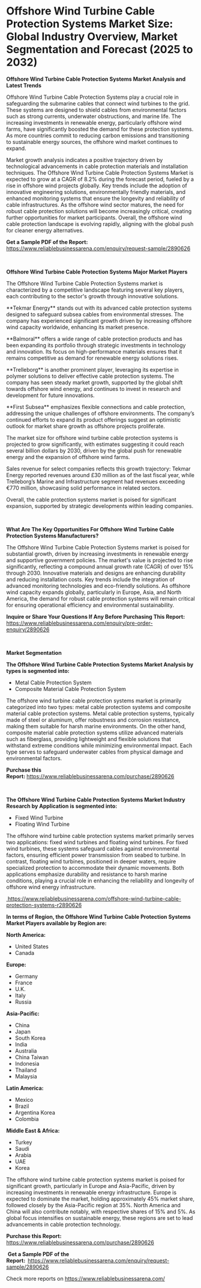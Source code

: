 <p><h1>Offshore Wind Turbine Cable Protection Systems Market Size: Global Industry Overview, Market Segmentation and Forecast (2025 to 2032)</h1></p><p><strong>Offshore Wind Turbine Cable Protection Systems Market Analysis and Latest Trends</strong></p>
<p><p>Offshore Wind Turbine Cable Protection Systems play a crucial role in safeguarding the submarine cables that connect wind turbines to the grid. These systems are designed to shield cables from environmental factors such as strong currents, underwater obstructions, and marine life. The increasing investments in renewable energy, particularly offshore wind farms, have significantly boosted the demand for these protection systems. As more countries commit to reducing carbon emissions and transitioning to sustainable energy sources, the offshore wind market continues to expand.</p><p>Market growth analysis indicates a positive trajectory driven by technological advancements in cable protection materials and installation techniques. The Offshore Wind Turbine Cable Protection Systems Market is expected to grow at a CAGR of 8.2% during the forecast period, fueled by a rise in offshore wind projects globally. Key trends include the adoption of innovative engineering solutions, environmentally friendly materials, and enhanced monitoring systems that ensure the longevity and reliability of cable infrastructures. As the offshore wind sector matures, the need for robust cable protection solutions will become increasingly critical, creating further opportunities for market participants. Overall, the offshore wind cable protection landscape is evolving rapidly, aligning with the global push for cleaner energy alternatives.</p></p>
<p><strong>Get a Sample PDF of the Report:&nbsp;</strong> <a href="https://www.reliablebusinessarena.com/enquiry/request-sample/2890626?utm_campaign=2133&utm_medium=2&utm_source=Github&utm_content=ia&utm_term=14032025&utm_id=offshore-wind-turbine-cable-protection-systems">https://www.reliablebusinessarena.com/enquiry/request-sample/2890626</a></p>
<p>&nbsp;</p>
<p><strong>Offshore Wind Turbine Cable Protection Systems Major Market Players</strong></p>
<p><p>The Offshore Wind Turbine Cable Protection Systems market is characterized by a competitive landscape featuring several key players, each contributing to the sector's growth through innovative solutions. </p><p>**Tekmar Energy** stands out with its advanced cable protection systems designed to safeguard subsea cables from environmental stresses. The company has experienced significant growth driven by increasing offshore wind capacity worldwide, enhancing its market presence.</p><p>**Balmoral** offers a wide range of cable protection products and has been expanding its portfolio through strategic investments in technology and innovation. Its focus on high-performance materials ensures that it remains competitive as demand for renewable energy solutions rises.</p><p>**Trelleborg** is another prominent player, leveraging its expertise in polymer solutions to deliver effective cable protection systems. The company has seen steady market growth, supported by the global shift towards offshore wind energy, and continues to invest in research and development for future innovations.</p><p>**First Subsea** emphasizes flexible connections and cable protection, addressing the unique challenges of offshore environments. The company’s continued efforts to expand its product offerings suggest an optimistic outlook for market share growth as offshore projects proliferate.</p><p>The market size for offshore wind turbine cable protection systems is projected to grow significantly, with estimates suggesting it could reach several billion dollars by 2030, driven by the global push for renewable energy and the expansion of offshore wind farms.</p><p>Sales revenue for select companies reflects this growth trajectory: Tekmar Energy reported revenues around £30 million as of the last fiscal year, while Trelleborg’s Marine and Infrastructure segment had revenues exceeding €770 million, showcasing solid performance in related sectors.</p><p>Overall, the cable protection systems market is poised for significant expansion, supported by strategic developments within leading companies.</p></p>
<p>&nbsp;</p>
<p><strong>What Are The Key Opportunities For Offshore Wind Turbine Cable Protection Systems Manufacturers?</strong></p>
<p><p>The Offshore Wind Turbine Cable Protection Systems market is poised for substantial growth, driven by increasing investments in renewable energy and supportive government policies. The market's value is projected to rise significantly, reflecting a compound annual growth rate (CAGR) of over 15% through 2030. Innovative materials and designs are enhancing durability and reducing installation costs. Key trends include the integration of advanced monitoring technologies and eco-friendly solutions. As offshore wind capacity expands globally, particularly in Europe, Asia, and North America, the demand for robust cable protection systems will remain critical for ensuring operational efficiency and environmental sustainability.</p></p>
<p><strong>Inquire or Share Your Questions If Any Before Purchasing This Report:</strong> <a href="https://www.reliablebusinessarena.com/enquiry/pre-order-enquiry/2890626?utm_campaign=2133&utm_medium=2&utm_source=Github&utm_content=ia&utm_term=14032025&utm_id=offshore-wind-turbine-cable-protection-systems">https://www.reliablebusinessarena.com/enquiry/pre-order-enquiry/2890626</a></p>
<p>&nbsp;</p>
<p><strong>Market Segmentation</strong></p>
<p><strong>The Offshore Wind Turbine Cable Protection Systems Market Analysis by types is segmented into:</strong></p>
<p><ul><li>Metal Cable Protection System</li><li>Composite Material Cable Protection System</li></ul></p>
<p><p>The offshore wind turbine cable protection systems market is primarily categorized into two types: metal cable protection systems and composite material cable protection systems. Metal cable protection systems, typically made of steel or aluminum, offer robustness and corrosion resistance, making them suitable for harsh marine environments. On the other hand, composite material cable protection systems utilize advanced materials such as fiberglass, providing lightweight and flexible solutions that withstand extreme conditions while minimizing environmental impact. Each type serves to safeguard underwater cables from physical damage and environmental factors.</p></p>
<p><strong>Purchase this Report:&nbsp;</strong><a href="https://www.reliablebusinessarena.com/purchase/2890626?utm_campaign=2133&utm_medium=2&utm_source=Github&utm_content=ia&utm_term=14032025&utm_id=offshore-wind-turbine-cable-protection-systems">https://www.reliablebusinessarena.com/purchase/2890626</a></p>
<p>&nbsp;</p>
<p><strong>The Offshore Wind Turbine Cable Protection Systems Market Industry Research by Application is segmented into:</strong></p>
<p><ul><li>Fixed Wind Turbine</li><li>Floating Wind Turbine</li></ul></p>
<p><p>The offshore wind turbine cable protection systems market primarily serves two applications: fixed wind turbines and floating wind turbines. For fixed wind turbines, these systems safeguard cables against environmental factors, ensuring efficient power transmission from seabed to turbine. In contrast, floating wind turbines, positioned in deeper waters, require specialized protection to accommodate their dynamic movements. Both applications emphasize durability and resistance to harsh marine conditions, playing a crucial role in enhancing the reliability and longevity of offshore wind energy infrastructure.</p></p>
<p><a href="https://www.reliablebusinessarena.com/offshore-wind-turbine-cable-protection-systems-r2890626?utm_campaign=2133&utm_medium=2&utm_source=Github&utm_content=ia&utm_term=14032025&utm_id=offshore-wind-turbine-cable-protection-systems">&nbsp;https://www.reliablebusinessarena.com/offshore-wind-turbine-cable-protection-systems-r2890626</a></p>
<p><strong>In terms of Region, the Offshore Wind Turbine Cable Protection Systems Market Players available by Region are:</strong></p>
<p>
    <p> <strong> North America: </strong>
        <ul>
            <li>United States</li>
            <li>Canada</li>
        </ul>
        </p> 
    <p> <strong> Europe: </strong>
        <ul>
            <li>Germany</li>
            <li>France</li>
            <li>U.K.</li>
            <li>Italy</li>
            <li>Russia</li>
        </ul>
        </p> 
    <p> <strong> Asia-Pacific: </strong>
        <ul>
            <li>China</li>
            <li>Japan</li>
            <li>South Korea</li>
            <li>India</li>
            <li>Australia</li>
            <li>China Taiwan</li>
            <li>Indonesia</li>
            <li>Thailand</li>
            <li>Malaysia</li>
        </ul>
        </p> 
    <p> <strong> Latin America: </strong>
        <ul>
            <li>Mexico</li>
            <li>Brazil</li>
            <li>Argentina Korea</li>
            <li>Colombia</li>
        </ul>
        </p> 
    <p> <strong> Middle East & Africa: </strong>
        <ul>
            <li>Turkey</li>
            <li>Saudi</li>
            <li>Arabia</li>
            <li>UAE</li>
            <li>Korea</li>
        </ul>
    </p>
    </p>
<p><p>The offshore wind turbine cable protection systems market is poised for significant growth, particularly in Europe and Asia-Pacific, driven by increasing investments in renewable energy infrastructure. Europe is expected to dominate the market, holding approximately 45% market share, followed closely by the Asia-Pacific region at 35%. North America and China will also contribute notably, with respective shares of 15% and 5%. As global focus intensifies on sustainable energy, these regions are set to lead advancements in cable protection technology.</p></p>
<p><strong>Purchase this Report: </strong><a href="https://www.reliablebusinessarena.com/purchase/2890626?utm_campaign=2133&utm_medium=2&utm_source=Github&utm_content=ia&utm_term=14032025&utm_id=offshore-wind-turbine-cable-protection-systems">https://www.reliablebusinessarena.com/purchase/2890626</a></p>
<p>&nbsp;<strong>Get a Sample PDF of the Report:&nbsp;&nbsp;</strong><a href="https://www.reliablebusinessarena.com/enquiry/request-sample/2890626?utm_campaign=2133&utm_medium=2&utm_source=Github&utm_content=ia&utm_term=14032025&utm_id=offshore-wind-turbine-cable-protection-systems">https://www.reliablebusinessarena.com/enquiry/request-sample/2890626</a></p>
<p><strong></strong></p>
<p>Check more reports on <a href="https://www.reliablebusinessarena.com/?utm_campaign=2133&utm_medium=2&utm_source=Github&utm_content=ia&utm_term=14032025&utm_id=offshore-wind-turbine-cable-protection-systems">https://www.reliablebusinessarena.com/</a></p>